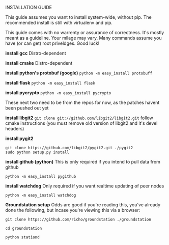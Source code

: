 INSTALLATION GUIDE

This guide assumes you want to install system-wide, without pip. The
recommended install is still with virtualenv and pip.

This guide comes with no warrenty or assurance of correctness.  It's mostly meant as a guideline.
Your milage may vary.  Many commands assume you have (or can get) root priveldges.  Good luck!


__install gcc__
Distro-dependent

__install cmake__
Distro-dependent

__install python's protobuf (google)__
`python -m easy_install protobuff`

__install flask__
`python -m easy_install flask`

__install pycrypto__
`python -m easy_install pycrypto`

These next two need to be from the repos for now, as the patches havent been pushed out yet

__install libgit2__
`git clone git://github.com/libgit2/libgit2.git`
 follow cmake instructions
(you must remove old version of libgit2 and it's devel headers)

__install pygit2__
```
git clone https://github.com/libgit2/pygit2.git ./pygit2
sudo python setup.py install
```

__install github (python)__
This is only required if you intend to pull data from github

`python -m easy_install pygithub`

__install watchdog__
Only required if you want realtime updating of peer nodes

`python -m easy_install watchdog`

__Groundstation setup__
Odds are good if you're reading this, you've already done the following, but incase you're viewing this via a browser:
```
git clone https://github.com/richo/groundstation ./groundstation

cd groundstation

python stationd
```
